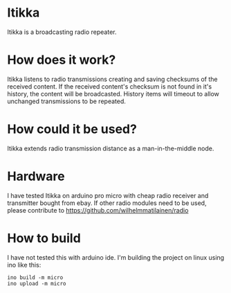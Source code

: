 Itikka
======

Itikka is a broadcasting radio repeater.

How does it work?
======
Itikka listens to radio transmissions creating and saving checksums of the received content.
If the received content's checksum is not found in it's history, the content
will be broadcasted.
History items will timeout to allow unchanged transmissions to be repeated.

How could it be used?
======
Itikka extends radio transmission distance as a man-in-the-middle node.

Hardware
======
I have tested Itikka on arduino pro micro with cheap radio receiver and
transmitter bought from ebay.
If other radio modules need to be used, please contribute to
https://github.com/wilhelmmatilainen/radio

How to build
======
I have not tested this with arduino ide. I'm building the project on linux using
ino like this:
```Shell
ino build -m micro
ino upload -m micro
```
